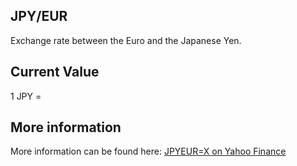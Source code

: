 ## JPY/EUR

Exchange rate between the Euro and the Japanese Yen.

## Current Value

1 JPY = <Topic topic="finance/stock-exchange/currency/JPY/EUR" decimals="3" unit="EUR"/>

## More information

More information can be found here: [JPYEUR=X on Yahoo Finance](https://finance.yahoo.com/quote/JPYEUR=X/)
